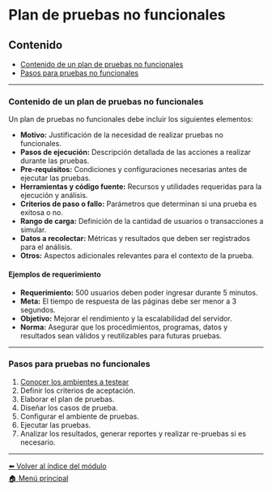 # Plan de pruebas no funcionales

## Contenido

- [Contenido de un plan de pruebas no funcionales](#contenido-de-un-plan-de-pruebas-no-funcionales)
- [Pasos para pruebas no funcionales](#pasos-para-pruebas-no-funcionales)

---

### Contenido de un plan de pruebas no funcionales

Un plan de pruebas no funcionales debe incluir los siguientes elementos:

- **Motivo:** Justificación de la necesidad de realizar pruebas no funcionales.
- **Pasos de ejecución:** Descripción detallada de las acciones a realizar durante las pruebas.
- **Pre-requisitos:** Condiciones y configuraciones necesarias antes de ejecutar las pruebas.
- **Herramientas y código fuente:** Recursos y utilidades requeridas para la ejecución y análisis.
- **Criterios de paso o fallo:** Parámetros que determinan si una prueba es exitosa o no.
- **Rango de carga:** Definición de la cantidad de usuarios o transacciones a simular.
- **Datos a recolectar:** Métricas y resultados que deben ser registrados para el análisis.
- **Otros:** Aspectos adicionales relevantes para el contexto de la prueba.

#### Ejemplos de requerimiento

- **Requerimiento:** 500 usuarios deben poder ingresar durante 5 minutos.
- **Meta:** El tiempo de respuesta de las páginas debe ser menor a 3 segundos.
- **Objetivo:** Mejorar el rendimiento y la escalabilidad del servidor.
- **Norma:** Asegurar que los procedimientos, programas, datos y resultados sean válidos y reutilizables para futuras pruebas.

---

### Pasos para pruebas no funcionales

1. [Conocer los ambientes a testear](#contenido-de-un-plan-de-pruebas-no-funcionales)
2. Definir los criterios de aceptación.
3. Elaborar el plan de pruebas.
4. Diseñar los casos de prueba.
5. Configurar el ambiente de pruebas.
6. Ejecutar las pruebas.
7. Analizar los resultados, generar reportes y realizar re-pruebas si es necesario.

---

[⬅️ Volver al índice del módulo](../modulo5_pruebas_no_funcionales.md)  
[🏠 Menú principal](../README.md)
